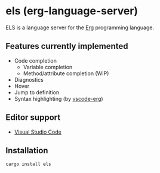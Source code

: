 # els (erg-language-server)

ELS is a language server for the [Erg](https://github.com/erg-lang/erg) programming language.

## Features currently implemented

- Code completion
  - Variable completion
  - Method/attribute completion (WIP)
- Diagnostics
- Hover
- Jump to definition
- Syntax highlighting (by [vscode-erg](https://github.com/erg-lang/vscode-erg))

## Editor support
 - [Visual Studio Code](https://github.com/erg-lang/vscode-erg)

## Installation

```console
cargo install els
```

